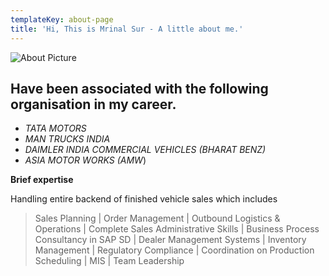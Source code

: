 ```yaml
---
templateKey: about-page
title: 'Hi, This is Mrinal Sur - A little about me.'
---
```

![About Picture](/img/trucks.png "About-picture")

## Have been associated with the following organisation in my career.

* _TATA MOTORS_
* _MAN TRUCKS INDIA_
* _DAIMLER INDIA COMMERCIAL VEHICLES (BHARAT BENZ)_
* _ASIA MOTOR WORKS (AMW_)

**Brief expertise**

Handling entire backend of finished vehicle sales which includes

> Sales Planning | Order Management | Outbound Logistics & Operations | Complete Sales Administrative Skills | Business Process Consultancy in SAP SD | Dealer Management Systems | Inventory Management | Regulatory Compliance | Coordination on Production Scheduling | MIS | Team Leadership
